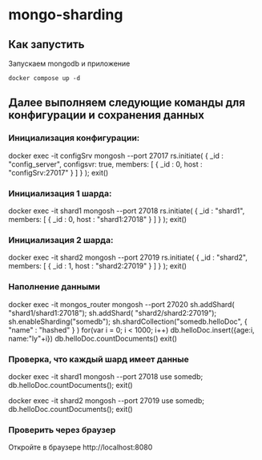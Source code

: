 # mongo-sharding

## Как запустить

Запускаем mongodb и приложение

```shell
docker compose up -d
```

## Далее выполняем следующие команды для конфигурации и сохранения данных

### Инициализация конфигурации:
docker exec -it configSrv mongosh --port 27017
rs.initiate(
  {
    _id : "config_server",
       configsvr: true,
    members: [
      { _id : 0, host : "configSrv:27017" }
    ]
  }
);
exit()

### Инициализация 1 шарда:
docker exec -it shard1 mongosh --port 27018
rs.initiate(
    {
      _id : "shard1",
      members: [
        { _id : 0, host : "shard1:27018" }
      ]
    }
);
exit()

### Инициализация 2 шарда:
docker exec -it shard2 mongosh --port 27019
rs.initiate(
    {
      _id : "shard2",
      members: [
        { _id : 1, host : "shard2:27019" }
      ]
    }
  );
  exit()

### Наполнение данными
docker exec -it mongos_router mongosh --port 27020
sh.addShard( "shard1/shard1:27018");
sh.addShard( "shard2/shard2:27019");
sh.enableSharding("somedb");
sh.shardCollection("somedb.helloDoc", { "name" : "hashed" } )
for(var i = 0; i < 1000; i++) db.helloDoc.insert({age:i, name:"ly"+i})
db.helloDoc.countDocuments() 
exit()

### Проверка, что каждый шард имеет данные
docker exec -it shard1 mongosh --port 27018
use somedb;
db.helloDoc.countDocuments();
exit()

docker exec -it shard2 mongosh --port 27019
use somedb;
db.helloDoc.countDocuments();
exit()

### Проверить через браузер

Откройте в браузере http://localhost:8080